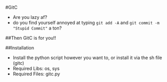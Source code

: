 #GitC
* Are you lazy af?
* do you find yourself annoyed at typing ```git add -A``` and ```git commit -m "Stupid Commit"``` a ton?

##Then GitC is for you!!

##Installation
* Install the python script however you want to, or install it via the sh file (gitc)
* Required Libs: os, sys
* Required Files: gitc.py

